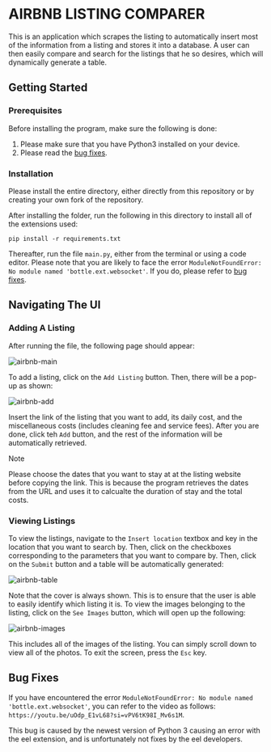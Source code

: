# AIRBNB LISTING COMPARER

This is an application which scrapes the listing to automatically insert most of the information from a listing and stores it into a database. A user can then easily compare and search for the listings that he so desires, which will dynamically generate a table.

## Getting Started

### Prerequisites

Before installing the program, make sure the following is done:
1. Please make sure that you have Python3 installed on your device.
2. Please read the [bug fixes](#bug-fixes).

### Installation

Please install the entire directory, either directly from this repository or by creating your own fork of the repository.

After installing the folder, run the following in this directory to install all of the extensions used:

```
pip install -r requirements.txt
```

Thereafter, run the file `main.py`, either from the terminal or using a code editor. Please note that you are likely to face the error `ModuleNotFoundError: No module named 'bottle.ext.websocket'`. If you do, please refer to [bug fixes](#bug-fixes).

## Navigating The UI

### Adding A Listing

After running the file, the following page should appear:

![airbnb-main](https://github.com/user-attachments/assets/3d767c0d-6401-46a8-8ae0-b980d376090f)

To add a listing, click on the `Add Listing` button. Then, there will be a pop-up as shown:

![airbnb-add](https://github.com/user-attachments/assets/e8367b70-7731-4663-bf4c-2596c9246509)

Insert the link of the listing that you want to add, its daily cost, and the miscellaneous costs (includes cleaning fee and service fees). After you are done, click teh `Add` button, and the rest of the information will be automatically retrieved.

> [!NOTE]
> Please choose the dates that you want to stay at at the listing website before copying the link. This is because the program retrieves the dates from the URL and uses it to calcualte the duration of stay and the total costs.

### Viewing Listings

To view the listings, navigate to the `Insert location` textbox and key in the location that you want to search by. Then, click on the checkboxes corresponding to the parameters that you want to compare by. Then, click on the `Submit` button and a table will be automatically generated:

![airbnb-table](https://github.com/user-attachments/assets/243e4a62-39fe-49c0-9679-1b5ad33566ad)

Note that the cover is always shown. This is to ensure that the user is able to easily identify which listing it is. To view the images belonging to the listing, click on the `See Images` button, which will open up the following:

![airbnb-images](https://github.com/user-attachments/assets/f258fa0a-1af7-4176-b9c1-88c3841cbe4a)

This includes all of the images of the listing. You can simply scroll down to view all of the photos. To exit the screen, press the `Esc` key.

## Bug Fixes

If you have encountered the error `ModuleNotFoundError: No module named 'bottle.ext.websocket'`, you can refer to the video as follows: `https://youtu.be/uOdp_E1vL68?si=vPV6tK98I_Mv6s1M`.

This bug is caused by the newest version of Python 3 causing an error with the eel extension, and is unfortunately not fixes by the eel developers.
